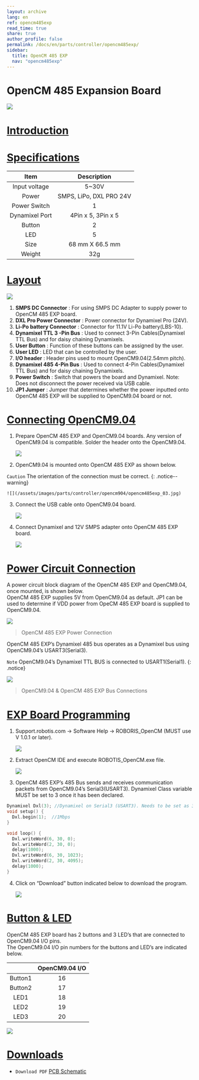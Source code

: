 ```yaml
---
layout: archive
lang: en
ref: opencm485exp
read_time: true
share: true
author_profile: false
permalink: /docs/en/parts/controller/opencm485exp/
sidebar:
  title: OpenCM 485 EXP
  nav: "opencm485exp"
---
```


# OpenCM 485 Expansion Board

![](/assets/images/parts/controller/opencm904/opencm485exp_product.jpg)

# [Introduction](#introduction)

# [Specifications](#specifications)

|Item|Description|
|:---:|:---:|
|Input voltage|5~30V|
|Power|SMPS, LiPo, DXL PRO 24V|
|Power Switch|1|
|Dynamixel Port|4Pin x 5, 3Pin x 5|
|Button|2|
|LED|5|
|Size|68 mm X 66.5 mm|
|Weight|32g|

# [Layout](#layout)

![](/assets/images/parts/controller/opencm904/opencm485exp_01.jpg)

1. **SMPS DC Connector** : For using SMPS DC Adapter to supply power to OpenCM 485 EXP board.
2. **DXL Pro Power Connector** : Power connector for Dynamixel Pro (24V).
3. **Li-Po battery Connector** : Connector for 11.1V Li-Po battery(LBS-10).
4. **Dynamixel TTL 3 -Pin Bus** : Used to connect 3-Pin Cables(Dynamixel TTL Bus) and for daisy chaining Dynamixels.
5. **User Button** : Function of these buttons can be assigned by the user.
6. **User LED** : LED that can be controlled by the user.
7. **I/O header** : Header pins used to mount OpenCM9.04(2.54mm pitch).
8. **Dynamixel 485 4-Pin Bus** : Used to connect 4-Pin Cables(Dynamixel TTL Bus) and for daisy chaining Dynamixels.
9. **Power Switch** : Switch that powers the board and Dynamixel. Note: Does not disconnect the power received via USB cable.
10. **JP1 Jumper** : Jumper that determines whether the power inputted onto OpenCM 485 EXP will be supplied to OpenCM9.04 board or not.


# [Connecting OpenCM9.04](#connecting-opencm904)

1. Prepare OpenCM 485 EXP and OpenCM9.04 boards. Any version of OpenCM9.04 is compatible. Solder the header onto the OpenCM9.04.
    
    ![](/assets/images/parts/controller/opencm904/opencm485exp_02.jpg)
    
2. OpenCM9.04 is mounted onto OpenCM 485 EXP as shown below.

  `Caution` The orientation of the connection must be correct.
  {: .notice--warning}

    ![](/assets/images/parts/controller/opencm904/opencm485exp_03.jpg)
 
3. Connect the USB cable onto OpenCM9.04 board.

    ![](/assets/images/parts/controller/opencm904/opencm485exp_04.jpg)

4. Connect Dynamixel and 12V SMPS adapter onto OpenCM 485 EXP board.

    ![](/assets/images/parts/controller/opencm904/opencm485exp_05.jpg)


# [Power Circuit Connection](#power-circuit-connection)

A power circuit block diagram of the OpenCM 485 EXP and OpenCM9.04, once mounted, is shown below.  
OpenCM 485 EXP supplies 5V from OpenCM9.04 as default. JP1 can be used to determine if VDD power from OpeCM 485 EXP board is supplied to OpenCM9.04.
 
![](/assets/images/parts/controller/opencm904/opencm485exp_06.png)
 
> OpenCM 485 EXP Power Connection
 
OpenCM 485 EXP’s Dynamixel 485 bus operates as a Dynamixel bus using OpenCM9.04’s USART3(Serial3).

`Note` OpenCM9.04’s Dynamixel TTL BUS is connected to USART1(Serial1).
{: .notice}

![](/assets/images/parts/controller/opencm904/opencm485exp_07.gif)
 
> OpenCM9.04 & OpenCM 485 EXP Bus Connections

# [EXP Board Programming](#exp-board-programming)

1. Support.robotis.com -> Software Help -> ROBORIS_OpenCM (MUST use V 1.0.1 or later).
 
    ![](/assets/images/parts/controller/opencm904/opencm485exp_08.png)
 
2. Extract OpenCM IDE and execute ROBOTIS_OpenCM.exe file.

    ![](/assets/images/parts/controller/opencm904/opencm485exp_09.jpg)
            
3. OpenCM 485 EXP’s 485 Bus sends and receives communication packets from OpenCM9.04’s Serial3(USART3).
Dynamixel Class variable MUST be set to 3 once it has been declared.

```cpp
Dynamixel Dxl(3); //Dynamixel on Serial3 (USART3). Needs to be set as 3 to used USART3 on OpenCM 485 EXP.
void setup() {
  Dxl.begin(1);  //1Mbps  
}

void loop() {  
  Dxl.writeWord(6, 30, 0);
  Dxl.writeWord(2, 30, 0);
  delay(1000);              
  Dxl.writeWord(6, 30, 1023);
  Dxl.writeWord(2, 30, 4095);
  delay(1000);
}
```

4. Click on “Download” button indicated below to download the program.
 
    ![](/assets/images/parts/controller/opencm904/opencm485exp_10.jpg)

# [Button & LED](#button-led)

OpenCM 485 EXP board has 2 buttons and 3 LED’s that are connected to OpenCM9.04 I/O pins.  
The OpenCM9.04 I/O pin numbers for the buttons and LED’s are indicated below.

||OpenCM9.04 I/O|
|:---:|:---:|
|Button1|16|
|Button2|17|
|LED1|18|
|LED2|19|
|LED3|20|
 
![](/assets/images/parts/controller/opencm904/opencm485exp_11.jpg)
 

# [Downloads](#downloads)

- `Download PDF` [PCB Schematic](http://support.robotis.com/en/baggage_files/opencm/schematic1___opencm_485exp.pdf)


[RoboPlus Task]: /docs/en/software/rplus1/task/getting_started/
[Number of pressed Start button]: /docs/en/software/rplus1/task/programming_02/#button-count
[Start button]: /docs/en/software/rplus1/task/programming_02/#button-count
[LN-101]: /docs/en/parts/interface/ln-101/
[ZIG-100]: /docs/en/parts/communication/zig-110/
[BT-110]: /docs/en/parts/communication/bt-110/
[BT-210]: /docs/en/parts/communication/bt-210/
[Automatic Turn-off]: /docs/en/software/rplus1/task/programming_02/#powersave-timer
[Top Gerber]: http://support.robotis.com/en/baggage_files/opencm/opencm9.04__rev_1.0(131009)-top.pdf
[Bottom Gerber]: http://support.robotis.com/en/baggage_files/opencm/opencm9.04__rev_1.0(131009)-bottom.pdf
[Gerber]: http://support.robotis.com/en/baggage_files/opencm/opencm9.04__rev_1.0(131009)-gerber.pdf
[DARWIN-MINI Controller Firmware Update]: /docs/en/edu/mini/#firmware-update
